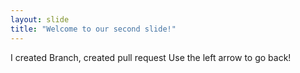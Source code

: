```yaml
---
layout: slide
title: "Welcome to our second slide!"
---
```

I created Branch, created pull request
Use the left arrow to go back!
